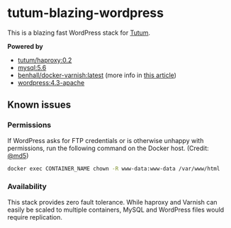 # tutum-blazing-wordpress

This is a blazing fast WordPress stack for [Tutum](https://www.tutum.co/).

**Powered by**

- [tutum/haproxy:0.2](https://hub.docker.com/r/tutum/haproxy/)
- [mysql:5.6](https://hub.docker.com/_/mysql/)
- [benhall/docker-varnish:latest](https://hub.docker.com/r/benhall/docker-varnish/) (more info in [this article](http://blog.benhall.me.uk/2015/01/scaling-wordpress-varnish-docker/))
- [wordpress:4.3-apache](https://hub.docker.com/_/wordpress/)

## Known issues

### Permissions

If WordPress asks for FTP credentials or is otherwise unhappy with permissions, run the following command on the Docker host. (Credit: [@md5](https://github.com/docker-library/wordpress/issues/24#issuecomment-63256094))

```sh
docker exec CONTAINER_NAME chown -R www-data:www-data /var/www/html
```

### Availability

This stack provides zero fault tolerance. While haproxy and Varnish can easily be scaled to multiple containers,
MySQL and WordPress files would require replication.
